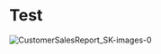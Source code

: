 # Test
![CustomerSalesReport_SK-images-0](https://github.com/user-attachments/assets/d1b1bfd1-a3c1-4cc4-a6d8-aca3e4b89b27)
